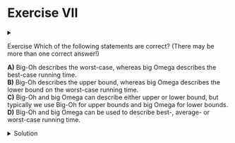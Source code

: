 # Exercise VII

<div id="outcomes"><details><summary></summary>

- Recognize that Big-Oh and big Omega are not necessarily tight bounds.
- Recognize growth rate type (upper or lower bound) is different from worst-case vs. best-case analysis.

</details></div>

<span class="tag">Exercise</span> Which of the following statements are correct? (There may be more than one correct answer!)

**A)** Big-Oh describes the worst-case, whereas big Omega describes the best-case running time. \
**B)** Big-Oh describes the upper bound, whereas big Omega describes the lower bound on the worst-case running time. \
**C)** Big-Oh and big Omega can describe either upper or lower bound, but typically we use Big-Oh for upper bounds and big Omega for lower bounds. \
**D)** Big-Oh and big Omega can be used to describe best-, average- or worst-case running time.

<details class="solution" data-release="Sep 20, 2023 17:00:00">
<summary>Solution</summary>

The correct answers are (B) and (D)

</details>